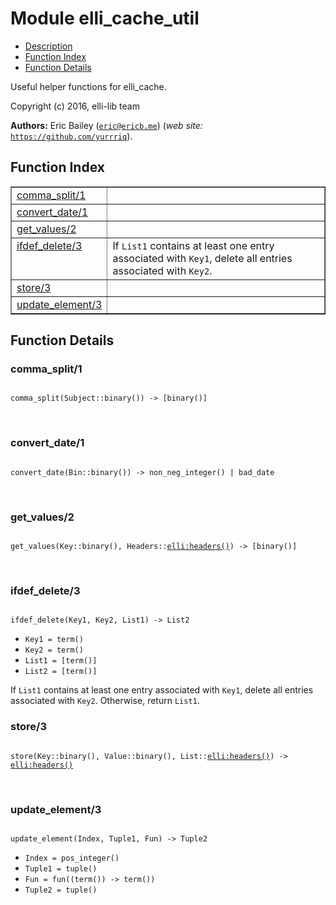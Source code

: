 

# Module elli_cache_util #
* [Description](#description)
* [Function Index](#index)
* [Function Details](#functions)

Useful helper functions for elli_cache.

Copyright (c) 2016, elli-lib team

__Authors:__ Eric Bailey ([`eric@ericb.me`](mailto:eric@ericb.me)) (_web site:_ [`https://github.com/yurrriq`](https://github.com/yurrriq)).

<a name="index"></a>

## Function Index ##


<table width="100%" border="1" cellspacing="0" cellpadding="2" summary="function index"><tr><td valign="top"><a href="#comma_split-1">comma_split/1</a></td><td></td></tr><tr><td valign="top"><a href="#convert_date-1">convert_date/1</a></td><td></td></tr><tr><td valign="top"><a href="#get_values-2">get_values/2</a></td><td></td></tr><tr><td valign="top"><a href="#ifdef_delete-3">ifdef_delete/3</a></td><td>If <code>List1</code> contains at least one entry associated with <code>Key1</code>,
delete all entries associated with <code>Key2</code>.</td></tr><tr><td valign="top"><a href="#store-3">store/3</a></td><td></td></tr><tr><td valign="top"><a href="#update_element-3">update_element/3</a></td><td></td></tr></table>


<a name="functions"></a>

## Function Details ##

<a name="comma_split-1"></a>

### comma_split/1 ###

<pre><code>
comma_split(Subject::binary()) -&gt; [binary()]
</code></pre>
<br />

<a name="convert_date-1"></a>

### convert_date/1 ###

<pre><code>
convert_date(Bin::binary()) -&gt; non_neg_integer() | bad_date
</code></pre>
<br />

<a name="get_values-2"></a>

### get_values/2 ###

<pre><code>
get_values(Key::binary(), Headers::<a href="https://github.com/elli-lib/elli/blob/develop/doc/elli.md#type-headers">elli:headers()</a>) -&gt; [binary()]
</code></pre>
<br />

<a name="ifdef_delete-3"></a>

### ifdef_delete/3 ###

<pre><code>
ifdef_delete(Key1, Key2, List1) -&gt; List2
</code></pre>

<ul class="definitions"><li><code>Key1 = term()</code></li><li><code>Key2 = term()</code></li><li><code>List1 = [term()]</code></li><li><code>List2 = [term()]</code></li></ul>

If `List1` contains at least one entry associated with `Key1`,
delete all entries associated with `Key2`. Otherwise, return `List1`.

<a name="store-3"></a>

### store/3 ###

<pre><code>
store(Key::binary(), Value::binary(), List::<a href="https://github.com/elli-lib/elli/blob/develop/doc/elli.md#type-headers">elli:headers()</a>) -&gt; <a href="https://github.com/elli-lib/elli/blob/develop/doc/elli.md#type-headers">elli:headers()</a>
</code></pre>
<br />

<a name="update_element-3"></a>

### update_element/3 ###

<pre><code>
update_element(Index, Tuple1, Fun) -&gt; Tuple2
</code></pre>

<ul class="definitions"><li><code>Index = pos_integer()</code></li><li><code>Tuple1 = tuple()</code></li><li><code>Fun = fun((term()) -&gt; term())</code></li><li><code>Tuple2 = tuple()</code></li></ul>


